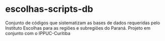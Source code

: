# escolhas-scripts-db
Conjunto de códigos que sistematizam as bases de dados requeridas pelo Instituto Escolhas para as regiões e subregiões do Paraná. Projeto em conjunto com o IPPUC-Curitiba
